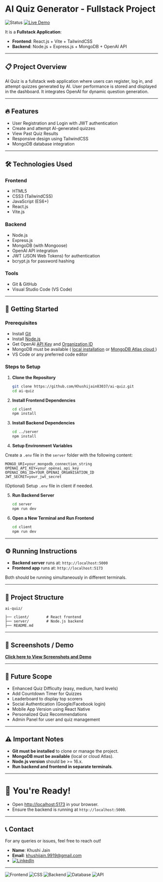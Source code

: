 
# AI Quiz Generator - Fullstack Project
![Status](https://img.shields.io/badge/Status-Active-brightgreen) 
[![Live Demo](https://img.shields.io/badge/Live-Demo-green?style=for-the-badge&logo=vercel)](https://khushijain18.vercel.app/)




It is a **Fullstack Application**:
- **Frontend**: React.js + Vite + TailwindCSS
- **Backend**: Node.js + Express.js + MongoDB + OpenAI API

---

## 📋 Project Overview

AI Quiz is a fullstack web application where users can register, log in, and attempt quizzes generated by AI. User performance is stored and displayed in the dashboard. It integrates OpenAI for dynamic question generation.

---

## 🔥 Features

- User Registration and Login with JWT authentication
- Create and attempt AI-generated quizzes
- View Past Quiz Results
- Responsive design using TailwindCSS
- MongoDB database integration

---

## 🛠 Technologies Used

### Frontend
- HTML5
- CSS3 (TailwindCSS)
- JavaScript (ES6+)
- React.js
- Vite.js

### Backend
- Node.js
- Express.js
- MongoDB (with Mongoose)
- OpenAI API integration
- JWT (JSON Web Tokens) for authentication
- bcrypt.js for password hashing

### Tools
- Git & GitHub
- Visual Studio Code (VS Code)

---

## 🚀 Getting Started

### Prerequisites

- Install [Git](https://git-scm.com/)
- Install [Node.js](https://nodejs.org/)
- Get OpenAI [API Key](https://platform.openai.com/api-keys) and [Organization  ID ](https://platform.openai.com/settings/organization/general)
- MongoDB must be available ( [local installation](https://www.mongodb.com/try/download/shell) or [MongoDB Atlas cloud ](https://www.mongodb.com/cloud/atlas/register))
- VS Code or any preferred code editor

### Steps to Setup

1. **Clone the Repository**
   ```bash
   git clone https://github.com/Khushijain83037/ai-quiz.git
   cd ai-quiz
   ```

2. **Install Frontend Dependencies**
   ```bash
   cd client
   npm install
   ```

3. **Install Backend Dependencies**
   ```bash
   cd ../server
   npm install
   ```

4. **Setup Environment Variables**

 Create a `.env` file in the `server` folder with the following content:
   ```env
MONGO_URI=your_mongodb_connection_string
OPENAI_API_KEY=your_openai_api_key
OPENAI_ORG_ID=YOUR_OPENAI_ORGANISATION_ID
JWT_SECRET=your_jwt_secret
```

(Optional) Setup `.env` file in client if needed.

5. **Run Backend Server**
   ```bash
   cd server
   npm run dev
   ```

6. **Open a New Terminal and Run Frontend**
   ```bash
   cd client
   npm run dev
   ```

---

## ⚙️ Running Instructions

- **Backend server** runs at: `http://localhost:5000`
- **Frontend app** runs at: `http://localhost:5173`

Both should be running simultaneously in different terminals.

---

## 📁 Project Structure

```
ai-quiz/

├── client/        # React frontend
├── server/        # Node.js backend
├── README.md
```

---

## 📸 Screenshots / Demo

   **[Click here to  View Screenshots and Demo  ](https://github.com/Khushijain83037/ai-quiz/blob/main/client/public/screenshots/readme.md)**

---

## 🔮 Future Scope

- Enhanced Quiz Difficulty (easy, medium, hard levels)
- Add Countdown Timer for Quizzes
- Leaderboard to display top scorers
- Social Authentication (Google/Facebook login)
- Mobile App Version using React Native
- Personalized Quiz Recommendations
- Admin Panel for user and quiz management

---

## ⚠️ Important Notes

- **Git must be installed** to clone or manage the project.
- **MongoDB must be available** (local or cloud Atlas).
- **Node.js version** should be >= 16.x.
- **Run backend and frontend in separate terminals**.

---

# 🎯 You're Ready!

- Open [http://localhost:5173](http://localhost:5173) in your browser.
- Ensure the backend is running at `http://localhost:5000`.

---

## 📞 Contact

For any queries or issues, feel free to reach out!

- **Name**: Khushi Jain
- **Email**: khushijain.9919@gmail.com
- [![LinkedIn](https://img.shields.io/badge/LinkedIn-Connect-blue?style=for-the-badge&logo=linkedin)](https://www.linkedin.com/in/khushi-jain-570a3a271/)

---
![Frontend](https://img.shields.io/badge/Frontend-React-blue) ![CSS](https://img.shields.io/badge/CSS-TailwindCSS-blue)
![Backend](https://img.shields.io/badge/Backend-Node.js-green) ![Database](https://img.shields.io/badge/Database-MongoDB-brightgreen)
![API](https://img.shields.io/badge/API-OpenAI-blueviolet)

